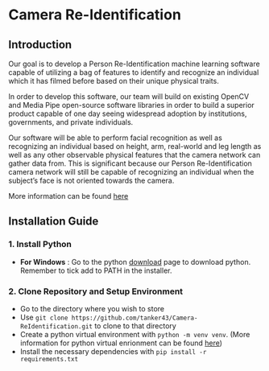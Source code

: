 # Camera Re-Identification

## Introduction 

Our goal is to develop a Person Re-Identification machine learning software capable of utilizing a bag of features to identify and recognize an individual which it has filmed before based on their unique physical traits. 

In order to develop this software, our team will build on existing OpenCV and Media Pipe open-source software libraries in order to build a superior product capable of one day seeing widespread adoption by institutions, governments, and private individuals.

Our software will be able to perform facial recognition as well as recognizing an individual based on height, arm, real-world and leg length as well as any other observable physical features that the camera network can gather data from. This is significant because our Person Re-Identification camera network will still be capable of recognizing an individual when the subject’s face is not oriented towards the camera.

More information can be found [here](https://docs.google.com/document/d/1mN3lAI8NUpKxu4EzZgpTpobC4d-tyT3k/edit?usp=sharing&ouid=109091635654081589922&rtpof=true&sd=true)

## Installation Guide

### 1. Install Python

- **For Windows** : Go to the python [download](https://www.python.org/downloads/) page to download python. Remember to tick add to PATH in the installer. 

### 2. Clone Repository and Setup Environment

- Go to the directory where you wish to store
- Use ```git clone https://github.com/tanker43/Camera-ReIdentification.git``` to clone to that directory
- Create a python virtual environment with ```python -m venv venv```. (More information for python virtual enrionment can be found [here](https://docs.python.org/3/tutorial/venv.html))
- Install the necessary dependencies with ```pip install -r requirements.txt```
